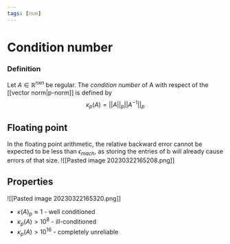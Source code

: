 ```yaml
---
tags: [num]
---
```

# Condition number

### Definition
Let $A \in \mathbb{R}^{nxn}$ be regular. The *condition number* of A with respect of the [[vector norm|p-norm]] is defined by $$\kappa_{p}(A) = \lvert \lvert A \rvert \rvert_{p}\lvert \lvert A^{-1} \rvert \rvert_{p}$$
## Floating point
In the floating point arithmetic, the relative backward error cannot be expected to be less than $\epsilon_{mach}$, as storing the entries of b will already cause errors of that size.
![[Pasted image 20230322165208.png]]

## Properties 
![[Pasted image 20230322165320.png]]
- $\kappa(A)_{p} \approx1$ - well conditioned
- $\kappa_{p}(A) > 10^{8}$ - ill-conditioned
- $\kappa_{p}(A) > 10^{16}$ - completely unreliable